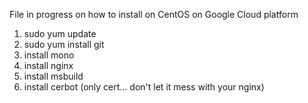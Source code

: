 File in progress on how to install on CentOS on Google Cloud platform
1. sudo yum update
2. sudo yum install git
3. install mono
4. install nginx
5. install msbuild
6. install cerbot (only cert... don't let it mess with your nginx)
